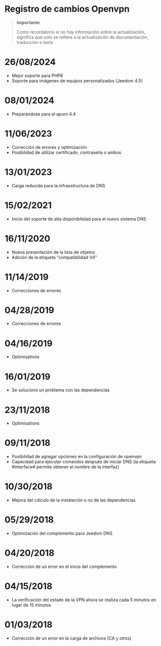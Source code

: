 # Registro de cambios Openvpn

>**Importante**
>
>Como recordatorio si no hay información sobre la actualización, significa que solo se refiere a la actualización de documentación, traducción o texto

# 26/08/2024

- Mejor soporte para PHP8
- Soporte para imágenes de equipos personalizados (Jeedom 4.5)

# 08/01/2024

- Preparándose para el apuro 4.4

# 11/06/2023

- Corrección de errores y optimización
- Posibilidad de utilizar certificado, contraseña o ambos

# 13/01/2023

- Carga reducida para la infraestructura de DNS

# 15/02/2021

- Inicio del soporte de alta disponibilidad para el nuevo sistema DNS

# 16/11/2020

- Nueva presentación de la lista de objetos
- Adición de la etiqueta "compatibilidad V4"

# 11/14/2019

- Correcciones de errores

# 04/28/2019

- Correcciones de errores

# 04/16/2019

- Optimisations

# 16/01/2019

- Se solucionó un problema con las dependencias

# 23/11/2018

- Optimisations

# 09/11/2018

- Posibilidad de agregar opciones en la configuración de openvpn
- Capacidad para ejecutar comandos después de iniciar DNS (la etiqueta #interface# permite obtener el nombre de la interfaz)

# 10/30/2018

- Mejora del cálculo de la instalación o no de las dependencias

# 05/29/2018

- Optimización del complemento para Jeedom DNS

# 04/20/2018

- Corrección de un error en el inicio del complemento

# 04/15/2018

- La verificación del estado de la VPN ahora se realiza cada 5 minutos en lugar de 15 minutos

# 01/03/2018

-	Corrección de un error en la carga de archivos (CA y otros)

